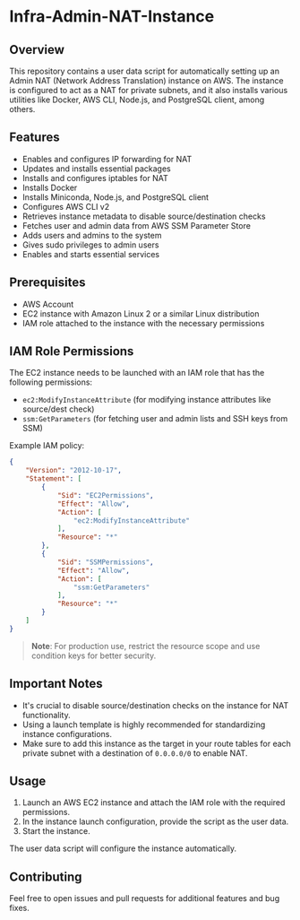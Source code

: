 # Infra-Admin-NAT-Instance

## Overview

This repository contains a user data script for automatically setting up an Admin NAT (Network Address Translation) instance on AWS. The instance is configured to act as a NAT for private subnets, and it also installs various utilities like Docker, AWS CLI, Node.js, and PostgreSQL client, among others.

## Features

- Enables and configures IP forwarding for NAT
- Updates and installs essential packages
- Installs and configures iptables for NAT
- Installs Docker
- Installs Miniconda, Node.js, and PostgreSQL client
- Configures AWS CLI v2
- Retrieves instance metadata to disable source/destination checks
- Fetches user and admin data from AWS SSM Parameter Store
- Adds users and admins to the system
- Gives sudo privileges to admin users
- Enables and starts essential services

## Prerequisites

- AWS Account
- EC2 instance with Amazon Linux 2 or a similar Linux distribution
- IAM role attached to the instance with the necessary permissions

## IAM Role Permissions

The EC2 instance needs to be launched with an IAM role that has the following permissions:

- `ec2:ModifyInstanceAttribute` (for modifying instance attributes like source/dest check)
- `ssm:GetParameters` (for fetching user and admin lists and SSH keys from SSM)

Example IAM policy:

```json
{
    "Version": "2012-10-17",
    "Statement": [
        {
            "Sid": "EC2Permissions",
            "Effect": "Allow",
            "Action": [
                "ec2:ModifyInstanceAttribute"
            ],
            "Resource": "*"
        },
        {
            "Sid": "SSMPermissions",
            "Effect": "Allow",
            "Action": [
                "ssm:GetParameters"
            ],
            "Resource": "*"
        }
    ]
}
```

> **Note**: For production use, restrict the resource scope and use condition keys for better security.

## Important Notes

- It's crucial to disable source/destination checks on the instance for NAT functionality.
- Using a launch template is highly recommended for standardizing instance configurations.
- Make sure to add this instance as the target in your route tables for each private subnet with a destination of `0.0.0.0/0` to enable NAT.

## Usage

1. Launch an AWS EC2 instance and attach the IAM role with the required permissions.
2. In the instance launch configuration, provide the script as the user data.
3. Start the instance.

The user data script will configure the instance automatically.

## Contributing

Feel free to open issues and pull requests for additional features and bug fixes.
